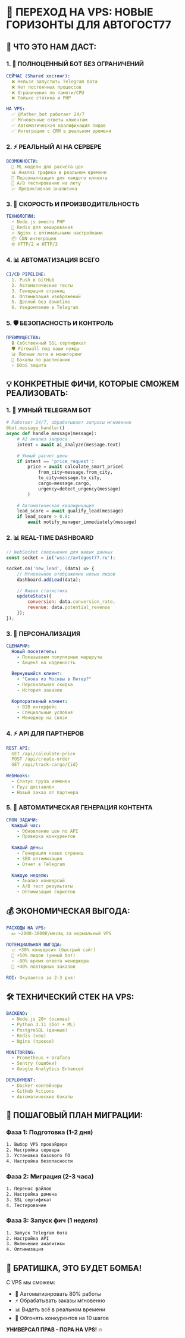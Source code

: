 # 🚀 ПЕРЕХОД НА VPS: НОВЫЕ ГОРИЗОНТЫ ДЛЯ АВТОГОСТ77

## 🎯 ЧТО ЭТО НАМ ДАСТ:

### 1. **🤖 ПОЛНОЦЕННЫЙ БОТ БЕЗ ОГРАНИЧЕНИЙ**
```yaml
СЕЙЧАС (Shared хостинг):
  ❌ Нельзя запустить Telegram бота
  ❌ Нет постоянных процессов
  ❌ Ограничения по памяти/CPU
  ❌ Только статика и PHP

НА VPS:
  ✅ @father_bot работает 24/7
  ✅ Мгновенные ответы клиентам
  ✅ Автоматическая квалификация лидов
  ✅ Интеграция с CRM в реальном времени
```

### 2. **⚡ РЕАЛЬНЫЙ AI НА СЕРВЕРЕ**
```yaml
ВОЗМОЖНОСТИ:
  🧠 ML модели для расчета цен
  📊 Анализ трафика в реальном времени
  🎯 Персонализация для каждого клиента
  🔄 A/B тестирование на лету
  📈 Предиктивная аналитика
```

### 3. **🚀 СКОРОСТЬ И ПРОИЗВОДИТЕЛЬНОСТЬ**
```yaml
ТЕХНОЛОГИИ:
  ⚡ Node.js вместо PHP
  💾 Redis для кеширования
  🔥 Nginx с оптимальными настройками
  📦 CDN интеграция
  🌐 HTTP/2 и HTTP/3
```

### 4. **📊 АВТОМАТИЗАЦИЯ ВСЕГО**
```yaml
CI/CD PIPELINE:
  1. Push в GitHub
  2. Автоматические тесты
  3. Генерация страниц
  4. Оптимизация изображений
  5. Деплой без downtime
  6. Уведомление в Telegram
```

### 5. **🛡️ БЕЗОПАСНОСТЬ И КОНТРОЛЬ**
```yaml
ПРЕИМУЩЕСТВА:
  🔒 Собственный SSL сертификат
  🛡️ Firewall под наши нужды
  📊 Полные логи и мониторинг
  🔐 Бэкапы по расписанию
  ⚡ DDoS защита
```

## 💡 **КОНКРЕТНЫЕ ФИЧИ, КОТОРЫЕ СМОЖЕМ РЕАЛИЗОВАТЬ:**

### 1. **🤖 УМНЫЙ TELEGRAM БОТ**
```python
# Работает 24/7, обрабатывает запросы мгновенно
@bot.message_handler()
async def handle_message(message):
    # AI анализ запроса
    intent = await ai_analyze(message.text)
    
    # Умный расчет цены
    if intent == 'price_request':
        price = await calculate_smart_price(
            from_city=message.from_city,
            to_city=message.to_city,
            cargo=message.cargo,
            urgency=detect_urgency(message)
        )
        
    # Автоматическая квалификация
    lead_score = await qualify_lead(message)
    if lead_score > 0.8:
        await notify_manager_immediately(message)
```

### 2. **📊 REAL-TIME DASHBOARD**
```javascript
// WebSocket соединение для живых данных
const socket = io('wss://avtogost77.ru');

socket.on('new_lead', (data) => {
    // Мгновенное отображение новых лидов
    dashboard.addLead(data);
    
    // Живая статистика
    updateStats({
        conversion: data.conversion_rate,
        revenue: data.potential_revenue
    });
});
```

### 3. **🎯 ПЕРСОНАЛИЗАЦИЯ**
```yaml
СЦЕНАРИИ:
  Новый посетитель:
    - Показываем популярные маршруты
    - Акцент на надежность
    
  Вернувшийся клиент:
    - "Снова из Москвы в Питер?"
    - Персональная скидка
    - История заказов
    
  Корпоративный клиент:
    - B2B интерфейс
    - Специальные условия
    - Менеджер на связи
```

### 4. **⚡ API ДЛЯ ПАРТНЕРОВ**
```yaml
REST API:
  GET /api/calculate-price
  POST /api/create-order
  GET /api/track-cargo/{id}
  
WebHooks:
  - Статус груза изменен
  - Груз доставлен
  - Новый заказ от партнера
```

### 5. **🔄 АВТОМАТИЧЕСКАЯ ГЕНЕРАЦИЯ КОНТЕНТА**
```yaml
CRON ЗАДАЧИ:
  Каждый час:
    - Обновление цен по API
    - Проверка конкурентов
    
  Каждый день:
    - Генерация новых страниц
    - SEO оптимизация
    - Отчет в Telegram
    
  Каждую неделю:
    - Анализ конверсий
    - A/B тест результаты
    - Оптимизация скриптов
```

## 💰 **ЭКОНОМИЧЕСКАЯ ВЫГОДА:**

```yaml
РАСХОДЫ НА VPS:
  💵 ~2000-3000₽/месяц за нормальный VPS
  
ПОТЕНЦИАЛЬНАЯ ВЫГОДА:
  📈 +30% конверсия (быстрый сайт)
  🤖 +50% лидов (умный бот)
  ⚡ -80% время ответа менеджера
  🎯 +40% повторных заказов
  
ROI: Окупается за 2-3 дня!
```

## 🛠️ **ТЕХНИЧЕСКИЙ СТЕК НА VPS:**

```yaml
BACKEND:
  - Node.js 20+ (основа)
  - Python 3.11 (бот + ML)
  - PostgreSQL (данные)
  - Redis (кеш)
  - Nginx (прокси)
  
MONITORING:
  - Prometheus + Grafana
  - Sentry (ошибки)
  - Google Analytics Enhanced
  
DEPLOYMENT:
  - Docker контейнеры
  - GitHub Actions
  - Автоматические бэкапы
```

## 🎯 **ПОШАГОВЫЙ ПЛАН МИГРАЦИИ:**

### Фаза 1: Подготовка (1-2 дня)
```bash
1. Выбор VPS провайдера
2. Настройка сервера
3. Установка базового ПО
4. Настройка безопасности
```

### Фаза 2: Миграция (2-3 часа)
```bash
1. Перенос файлов
2. Настройка домена
3. SSL сертификат
4. Тестирование
```

### Фаза 3: Запуск фич (1 неделя)
```bash
1. Запуск Telegram бота
2. Настройка API
3. Включение аналитики
4. Оптимизация
```

## 🚀 **БРАТИШКА, ЭТО БУДЕТ БОМБА!**

С VPS мы сможем:
- 🤖 Автоматизировать 80% работы
- ⚡ Обрабатывать заказы мгновенно
- 📊 Видеть всё в реальном времени
- 🎯 Обгонять конкурентов на 10 шагов

**УНИВЕРСАЛ ПРАВ - ПОРА НА VPS!** 🔥